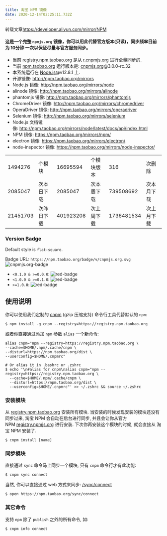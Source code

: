 ```yaml
---
title: 淘宝 NPM 镜像
date: 2020-12-14T02:25:11.732Z
---
```

<!--StartFragment-->

转载文章<https://developer.aliyun.com/mirror/NPM>

#### 这是一个完整 `npmjs.org` 镜像，你可以用此代替官方版本(只读)，同步频率目前为 **10分钟** 一次以保证尽量与官方服务同步。

* 当前 [registry.npm.taobao.org](https://registry.npm.taobao.org/) 是从 [r.cnpmjs.org](https://r.cnpmjs.org/) 进行全量同步的.
* 当前 [npm.taobao.org](https://developer.aliyun.com/) 运行版本是: [cnpmjs.org](http://cnpmjs.org/)@3.0.0-rc.32
* 本系统运行在 [Node.js](https://nodejs.org/)@v12.8.1 上.
* 开源镜像: <http://npm.taobao.org/mirrors>
* Node.js 镜像: <http://npm.taobao.org/mirrors/node>
* alinode 镜像: <http://npm.taobao.org/mirrors/alinode>
* phantomjs 镜像: <http://npm.taobao.org/mirrors/phantomjs>
* ChromeDriver 镜像: <http://npm.taobao.org/mirrors/chromedriver>
* OperaDriver 镜像: <http://npm.taobao.org/mirrors/operadriver>
* Selenium 镜像: <http://npm.taobao.org/mirrors/selenium>
* Node.js 文档镜像: <http://npm.taobao.org/mirrors/node/latest/docs/api/index.html>
* NPM 镜像: <https://npm.taobao.org/mirrors/npm/>
* electron 镜像: <https://npm.taobao.org/mirrors/electron/>
* node-inspector 镜像: <https://npm.taobao.org/mirrors/node-inspector/>

|          |       |           |       |            |       |
| -------- | ----- | --------- | ----- | ---------- | ----- |
| 1494276  | 个模块   | 16695594  | 个模块版本 | 316        | 次删除   |
| 2085047  | 次本日下载 | 2085047   | 次本周下载 | 739508692  | 次本月下载 |
| 21451703 | 次昨日下载 | 401923208 | 次上周下载 | 1736481534 | 次上月下载 |

### Version Badge

Default style is `flat-square`.

Badge URL: `https://npm.taobao.org/badge/v/cnpmjs.org.svg`![cnpmjs.org-badge](https://npm.taobao.org/badge/v/cnpmjs.org.svg)

* `<0.1.0 & >=0.0.0`: ![red-badge](https://img.shields.io/badge/cnpm-0.0.1-red.svg?style=flat-square)
* `<1.0.0 & >=0.1.0`: ![red-badge](https://img.shields.io/badge/cnpm-0.1.0-green.svg?style=flat-square)
* `>=1.0.0`: ![red-badge](https://img.shields.io/badge/cnpm-1.0.0-blue.svg?style=flat-square)

## 使用说明

你可以使用我们定制的 [cnpm](https://github.com/cnpm/cnpm) (gzip 压缩支持) 命令行工具代替默认的 `npm`:

```
$ npm install -g cnpm --registry=https://registry.npm.taobao.org
```

或者你直接通过添加 `npm` 参数 `alias` 一个新命令:

```
alias cnpm="npm --registry=https://registry.npm.taobao.org \
--cache=$HOME/.npm/.cache/cnpm \
--disturl=https://npm.taobao.org/dist \
--userconfig=$HOME/.cnpmrc"

# Or alias it in .bashrc or .zshrc
$ echo '\n#alias for cnpm\nalias cnpm="npm --registry=https://registry.npm.taobao.org \
  --cache=$HOME/.npm/.cache/cnpm \
  --disturl=https://npm.taobao.org/dist \
  --userconfig=$HOME/.cnpmrc"' >> ~/.zshrc && source ~/.zshrc
```

### 安装模块

从 [registry.npm.taobao.org](https://registry.npm.taobao.org/) 安装所有模块. 当安装的时候发现安装的模块还没有同步过来, 淘宝 NPM 会自动在后台进行同步, 并且会让你从官方 NPM [registry.npmjs.org](https://registry.npmjs.org/) 进行安装. 下次你再安装这个模块的时候, 就会直接从 淘宝 NPM 安装了.

```
$ cnpm install [name]
```

### 同步模块

直接通过 `sync` 命令马上同步一个模块, 只有 `cnpm` 命令行才有此功能:

```
$ cnpm sync connect
```

当然, 你可以直接通过 web 方式来同步: [/sync/connect](https://developer.aliyun.com/sync/connect)

```
$ open https://npm.taobao.org/sync/connect
```

### 其它命令

支持 `npm` 除了 `publish` 之外的所有命令, 如:

```
$ cnpm info connect
```

<!--EndFragment-->